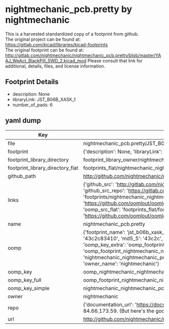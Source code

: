 # nightmechanic_pcb.pretty by nightmechanic  
This is a harvested standardized copy of a footprint from github.  
The original project can be found at:  
https://gitlab.com/kicad/libraries/kicad-footprints  
The original footprint can be found at:
http://gitlab.com/nightmechanic/nightmechanic_pcb.pretty/blob/master/YAAJ_WeAct_BlackPill_SWD_2.kicad_mod
Please consult that link for additional, details, files, and license information.  
## Footprint Details
* description: None  
* libraryLink: JST_B06B_XASK_1  
* number_of_pads: 6  
## yaml dump  
| Key | Value |  
| --- | --- |  
| file | nightmechanic_pcb.pretty/JST_B06B_XASK_1.kicad_mod |  
| footprint | {'description': None, 'libraryLink': 'JST_B06B_XASK_1', 'number_of_pads': 6} |  
| footprint_library_directory | footprint_library_owner/nightmechanic_nightmechanic_pcb.pretty |  
| footprint_library_directory_flat | footprints_flat/nightmechanic_nightmechanic_pcb_jst_b06b_xask_1/working |  
| github_path | http://github.com/nightmechanic/nightmechanic_pcb.pretty/blob/master/JST_B06B_XASK_1.kicad_mod |  
| links | {'github_src': 'http://gitlab.com/nightmechanic/nightmechanic_pcb.pretty/blob/master/YAAJ_WeAct_BlackPill_SWD_2.kicad_mod', 'github_src_repo': 'https://gitlab.com/kicad/libraries/kicad-footprints', 'oomp_bot': 'footprints/nightmechanic_nightmechanic_pcb_jst_b06b_xask_1/working', 'oomp_bot_github': 'https://github.com/oomlout/oomlout_oomp_footprint_bot/tree/main/footprints/nightmechanic_nightmechanic_pcb_jst_b06b_xask_1/working', 'oomp_src_flat': 'footprints_flat/footprints_flat/nightmechanic_nightmechanic_pcb_jst_b06b_xask_1/working', 'oomp_src_flat_github': 'https://github.com/oomlout/oomlout_oomp_footprint_src/tree/main/footprints_flat/nightmechanic_nightmechanic_pcb_jst_b06b_xask_1/working'} |  
| name | nightmechanic_pcb.pretty |  
| oomp | {'footprint_name': 'jst_b06b_xask_1', 'library_name': 'nightmechanic_pcb', 'md5': '43c2c83410707812840767927529d0d6', 'md5_10': '43c2c83410', 'md5_5': '43c2c', 'md5_6': '43c2c8', 'oomp_key': 'oomp_nightmechanic_nightmechanic_pcb_jst_b06b_xask_1', 'oomp_key_extra': 'oomp_footprint_nightmechanic_nightmechanic_pcb_jst_b06b_xask_1', 'oomp_key_full': 'oomp_footprint_nightmechanic_nightmechanic_pcb_jst_b06b_xask_1_43c2c8', 'oomp_key_simple': 'nightmechanic_nightmechanic_pcb_jst_b06b_xask_1', 'original_filename': 'nightmechanic_pcb.pretty/JST_B06B_XASK_1.kicad_mod', 'owner_name': 'nightmechanic'} |  
| oomp_key | oomp_nightmechanic_nightmechanic_pcb_jst_b06b_xask_1 |  
| oomp_key_full | oomp_footprint_nightmechanic_nightmechanic_pcb_jst_b06b_xask_1 |  
| oomp_key_simple | nightmechanic_nightmechanic_pcb_jst_b06b_xask_1 |  
| owner | nightmechanic |  
| repo | {'documentation_url': 'https://docs.github.com/rest/overview/resources-in-the-rest-api#rate-limiting', 'message': "API rate limit exceeded for 84.66.173.59. (But here's the good news: Authenticated requests get a higher rate limit. Check out the documentation for more details.)"} |  
| url | http://github.com/nightmechanic/nightmechanic_pcb.pretty |  

